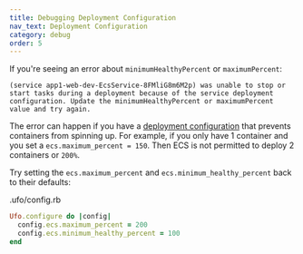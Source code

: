 ```yaml
---
title: Debugging Deployment Configuration
nav_text: Deployment Configuration
category: debug
order: 5
---
```


If you're seeing an error about `minimumHealthyPercent` or `maximumPercent`:

    (service app1-web-dev-EcsService-8FMliG8m6M2p) was unable to stop or start tasks during a deployment because of the service deployment configuration. Update the minimumHealthyPercent or maximumPercent value and try again.

The error can happen if you have a [deployment configuration](https://docs.aws.amazon.com/AWSCloudFormation/latest/UserGuide/aws-properties-ecs-service-deploymentconfiguration.html) that prevents containers from spinning up. For example, if you only have 1 container and you set a `ecs.maximum_percent = 150`. Then ECS is not permitted to deploy 2 containers or `200%`.

Try setting the `ecs.maximum_percent` and `ecs.minimum_healthy_percent` back to their defaults:

.ufo/config.rb

```ruby
Ufo.configure do |config|
  config.ecs.maximum_percent = 200
  config.ecs.minimum_healthy_percent = 100
end
```
